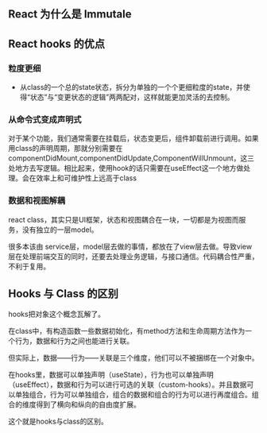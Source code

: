 

## React 为什么是 Immutale


## React hooks 的优点

### 粒度更细

- 从class的一个总的state状态，拆分为单独的一个个更细粒度的state，并使得“状态”与“变更状态的逻辑”两两配对，这样就能更加灵活的去控制。

### 从命令式变成声明式

对于某个功能，我们通常需要在挂载后，状态变更后，组件卸载前进行调用。如果用class的声明周期，那就分别需要在componentDidMount,componentDidUpdate,ComponentWillUnmount，这三处地方去写逻辑。相比起来，使用hook的话只需要在useEffect这一个地方做处理。会在效率上和可维护性上远高于class

### 数据和视图解耦

react class，其实只是UI框架，状态和视图耦合在一块，一切都是为视图而服务，没有独立的一层model。

很多本该由 service层，model层去做的事情，都放在了view层去做。导致view层在处理前端交互的同时，还要去处理业务逻辑，与接口通信。代码耦合性严重，不利于复用。

## Hooks 与 Class 的区别
hooks把对象这个概念瓦解了。

在class中，有构造函数一些数据初始化，有method方法和生命周期方法作为一个行为，数据和行为之间也能进行关联。

但实际上，数据——行为——关联是三个维度，他们可以不被捆绑在一个对象中。

在hooks里，数据可以单独声明（useState），行为也可以单独声明（useEffect），数据和行为可以进行可选的关联（custom-hooks）。并且数据可以单独组合，行为可以单独组合，组合的数据和组合的行为可以进行再度组合。组合的维度得到了横向和纵向的自由度扩展。

这个就是hooks与class的区别。
